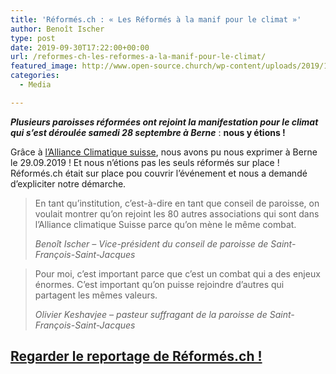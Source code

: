 ```yaml
---
title: 'Réformés.ch : « Les Réformés à la manif pour le climat »'
author: Benoît Ischer
type: post
date: 2019-09-30T17:22:00+00:00
url: /reformes-ch-les-reformes-a-la-manif-pour-le-climat/
featured_image: http://www.open-source.church/wp-content/uploads/2019/10/PascalStädelin_PST02903-e1577042086787.jpg
categories:
  - Media

---
```

_**Plusieurs paroisses réformées ont rejoint la manifestation pour le climat qui s’est déroulée samedi 28 septembre à Berne**_ : **nous y étions !**

<!--more Lire la suite-->

Grâce à [l&rsquo;Alliance Climatique suisse][1], nous avons pu nous exprimer à Berne le 29.09.2019 ! Et nous n&rsquo;étions pas les seuls réformés sur place ! Réformés.ch était sur place pou couvrir l&rsquo;événement et nous a demandé d&rsquo;expliciter notre démarche. 

<blockquote class="wp-block-quote is-style-large">
  <p>
    En tant qu&rsquo;institution, c&rsquo;est-à-dire en tant que conseil de paroisse, on voulait montrer qu&rsquo;on rejoint les 80 autres associations qui sont dans l&rsquo;Alliance climatique Suisse parce qu&rsquo;on mène le même combat.
  </p>
  
  <cite>Benoît Ischer &#8211; Vice-président du conseil de paroisse de Saint-François-Saint-Jacques</cite>
</blockquote>

<blockquote class="wp-block-quote is-style-large">
  <p>
    Pour moi, c&rsquo;est important parce que c&rsquo;est un combat qui a des enjeux énormes. C&rsquo;est important qu&rsquo;on puisse rejoindre d&rsquo;autres qui partagent les mêmes valeurs.
  </p>
  
  <cite>Olivier Keshavjee &#8211; pasteur suffragant de la paroisse de Saint-François-Saint-Jacques </cite>
</blockquote>

## [Regarder le reportage de Réformés.ch !][2]

 [1]: http://www.alliance-climatique.ch/
 [2]: https://www.reformes.ch/eglises/2019/09/les-reformes-la-manif-pour-le-climat-politique-video-ch-jube-vd-carte-postale